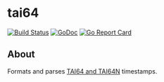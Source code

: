 tai64
=====

[![Build Status](https://travis-ci.org/cactus/tai64.svg?branch=master)](https://travis-ci.org/cactus/tai64)
[![GoDoc](https://godoc.org/github.com/cactus/tai64?status.png)](https://godoc.org/github.com/cactus/tai64)
[![Go Report Card](https://goreportcard.com/badge/cactus/tai64)](https://goreportcard.com/report/cactus/tai64)

## About

Formats and parses [TAI64 and TAI64N][1] timestamps.

[1]: http://www.tai64.com
